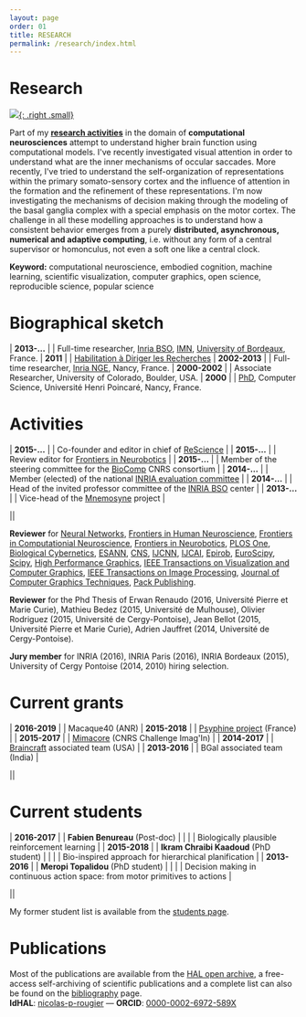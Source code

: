 ```yaml
---
layout: page
order: 01
title: RESEARCH
permalink: /research/index.html
---
```


# Research

[![]({{site.baseurl}}/images/jumping-brain.png){: .right .small}](http://www.jumpingbrain.org/)

Part of my **[research activities]** in the domain of **computational
neurosciences** attempt to understand higher brain function using computational
models. I've recently investigated visual attention in order to understand what
are the inner mechanisms of occular saccades. More recently, I've tried to
understand the self-organization of representations within the primary
somato-sensory cortex and the influence of attention in the formation and the
refinement of these representations. I'm now investigating the mechanisms of
decision making through the modeling of the basal ganglia complex with a
special emphasis on the motor cortex. The challenge in all these modelling
approaches is to understand how a consistent behavior emerges from a purely
**distributed, asynchronous, numerical and adaptive computing**, i.e. without
any form of a central supervisor or homonculus, not even a soft one like a
central clock.

[research activities]: bibliography.html


**Keyword:** computational neuroscience, embodied cognition, machine learning,
             scientific visualization, computer graphics, open science,
             reproducible science, popular science

# Biographical sketch

| **2013-…**    | | Full-time researcher, [Inria BSO][BSO], [IMN], [University of Bordeaux][UoB], France.
| **2011**      | | [Habilitation à Diriger les Recherches][HDR]
| **2002-2013** | | Full-time researcher, [Inria NGE][NGE], Nancy, France.
| **2000-2002** | | Associate Researcher, University of Colorado, Boulder, USA.
| **2000**      | | [PhD], Computer Science, Université Henri Poincaré, Nancy, France.

# Activities

| **2015-…** | | Co-founder and editor in chief of [ReScience] |
| **2015-…** | | Review editor for [Frontiers in Neurobotics][Frontiers] |
| **2015-…** | | Member of the steering committee for the [BioComp] CNRS consortium |
| **2014-…** | | Member (elected) of the national [INRIA evaluation committee][CE] |
| **2014-…** | | Head of the invited professor committee of the [INRIA BSO][BSO] center |
| **2013-…** | | Vice-head of the [Mnemosyne] project |

||

**Reviewer** for [Neural Networks], [Frontiers in Human Neuroscience],
[Frontiers in Computationial Neuroscience], [Frontiers in Neurobotics], [PLOS One],
[Biological Cybernetics], [ESANN], [CNS], [IJCNN], [IJCAI], [Epirob], [EuroScipy],
[Scipy], [High Performance Graphics][HPG], [IEEE Transactions on Visualization and Computer Graphics],
[IEEE Transactions on Image Processing], [Journal of Computer Graphics Techniques],
[Pack Publishing].

[Neural Networks]: http://www.journals.elsevier.com/neural-networks/
[Frontiers in Human Neuroscience]: http://journal.frontiersin.org/journal/human-neuroscience
[Frontiers in Computationial Neuroscience]: http://journal.frontiersin.org/journal/computational-neuroscience
[Frontiers in Neurobotics]: http://journal.frontiersin.org/journal/neurorobotics
[PLOS One]: http://www.plosone.org/
[Biological Cybernetics]: http://link.springer.com/journal/422
[ESANN]: https://www.elen.ucl.ac.be/esann/proceedings/electronicproceedings.htm
[CNS]: http://www.cnsorg.org/
[IJCNN]: http://www.ijcnn.org/
[IJCAI]: http://ijcai.org/
[Epirob]: http://www.icdl-epirob.org/
[EuroScipy]: https://www.euroscipy.org/
[Scipy]: http://conference.scipy.org/
[HPG]: http://www.highperformancegraphics.org/
[IEEE Transactions on Visualization and Computer Graphics]: http://www.computer.org/web/tvcg
[IEEE Transactions on Image Processing]: http://www.signalprocessingsociety.org/publications/periodicals/image-processing/
[Journal of Computer Graphics Techniques]: http://jcgt.org/
[Pack Publishing]: https://www.packtpub.com/

**Reviewer** for the Phd Thesis of Erwan Renaudo (2016, Université Pierre et
Marie Curie), Mathieu Bedez (2015, Université de Mulhouse), Olivier Rodriguez
(2015, Université de Cergy-Pontoise), Jean Bellot (2015, Université Pierre et
Marie Curie), Adrien Jauffret (2014, Université de Cergy-Pontoise).

**Jury member** for INRIA (2016), INRIA Paris (2016), INRIA Bordeaux (2015),
University of Cergy Pontoise (2014, 2010) hiring selection.

[ANR]: http://www.agence-nationale-recherche.fr
[BBSRC]: http://www.bbsrc.ac.uk
[CNRS]: http://cnrs.fr

# Current grants

| **2016-2019** | | Macaque40 (ANR)
| **2015-2018** | | [Psyphine project][Psyphine] (France) |
| **2015-2017** | | [Mimacore] (CNRS Challenge Imag'In) |
| **2014-2017** | | [Braincraft] associated team (USA) |
| **2013-2016** | | BGal associated team (India) |

||



# Current students

| **2016-2017** | | **Fabien Benureau** (Post-doc) |
|               | | Biologically plausible reinforcement learning |
| **2015-2018** | | **Ikram Chraibi Kaadoud** (PhD student) |
|               | | Bio-inspired approach for hierarchical planification |
| **2013-2016** | | **Meropi Topalidou** (PhD student) |
|               | | Decision making in continuous action space: from motor primitives to actions |

||

My former student list is available from the [students page](students.html).

# Publications 

Most of the publications are available from the
[HAL open archive](https://cv.archives-ouvertes.fr/nicolas-p-rougier), a
free-access self-archiving of scientific publications and a complete list can
also be found on the [bibliography](bibliography.html) page.  
**IdHAL**: [nicolas-p-rougier](https://cv.archives-ouvertes.fr/nicolas-p-rougier)
 — 
**ORCID**: [0000-0002-6972-589X](http://orcid.org/0000-0002-6972-589X)

[ReScience]: http://rescience.github.io
[Frontiers]: http://journal.frontiersin.org/journal/neurorobotics
[BioComp]: http://gdr-biocomp.fr/en/
[CE]: http://www.inria.fr/en/institute/organisation/committees/evaluation-committee
[BSO]: http://www.inria.fr/en/centre/bordeaux
[NGE]: http://www.inria.fr/en/centre/nancy
[IMN]: http://www.imn-bordeaux.org/en/
[UoB]: http://www.u-bordeaux.com
[Mnemosyne]: http://www.inria.fr/en/teams/mnemosyne
[Psyphine]: http://www.msh-lorraine.fr/index.php?id=673
[HDR]: https://tel.archives-ouvertes.fr/tel-00596740v1
[PhD]: https://tel.archives-ouvertes.fr/tel-00602997/
[Mimacore]: http://www.cnrs.fr/mi/IMG/pdf/201602_mimacore.pdf
[Braincraft]: {{site.baseurl}}/research/braincraft.html

